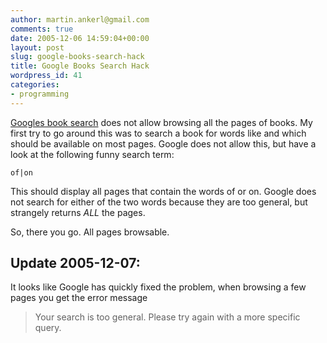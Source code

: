 ```yaml
---
author: martin.ankerl@gmail.com
comments: true
date: 2005-12-06 14:59:04+00:00
layout: post
slug: google-books-search-hack
title: Google Books Search Hack
wordpress_id: 41
categories:
- programming
---
```



[Googles book search](http://books.google.com/) does not allow browsing all the pages of books. My first try to go around this was to search a book for words like and which should be available on most pages. Google does not allow this, but have a look at the following funny search term:

```
of|on
```

This should display all pages that contain the words of or on. Google does not search for either of the two words because they are too general, but strangely returns _ALL_ the pages.

So, there you go. All pages browsable.

## Update 2005-12-07:

It looks like Google has quickly fixed the problem, when browsing a few pages you get the error message

> Your search is too general. Please try again with a more specific query.

